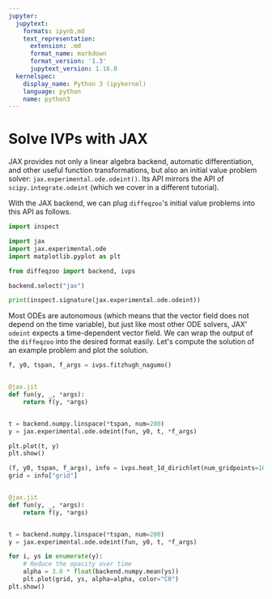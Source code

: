 ```yaml
---
jupyter:
  jupytext:
    formats: ipynb,md
    text_representation:
      extension: .md
      format_name: markdown
      format_version: '1.3'
      jupytext_version: 1.16.0
  kernelspec:
    display_name: Python 3 (ipykernel)
    language: python
    name: python3
---
```


<!-- #region -->
# Solve IVPs with JAX

JAX provides not only a linear algebra backend, automatic differentiation, and other useful function transformations, but also an initial value problem solver: `jax.experimental.ode.odeint()`.
Its API mirrors the API of `scipy.integrate.odeint` (which we cover in a different tutorial).



With the JAX backend, we can plug `diffeqzoo`'s initial value problems into this API as follows.

<!-- #endregion -->

```python
import inspect

import jax
import jax.experimental.ode
import matplotlib.pyplot as plt

from diffeqzoo import backend, ivps

backend.select("jax")
```

```python
print(inspect.signature(jax.experimental.ode.odeint))
```

Most ODEs are autonomous (which means that the vector field does not depend on the time variable), but just like most other ODE solvers, JAX' `odeint` expects a time-dependent vector field.
We can wrap the output of the `diffeqzoo` into the desired format easily.
Let's compute the solution of an example problem and plot the solution.

```python
f, y0, tspan, f_args = ivps.fitzhugh_nagumo()


@jax.jit
def fun(y, _, *args):
    return f(y, *args)


t = backend.numpy.linspace(*tspan, num=200)
y = jax.experimental.ode.odeint(fun, y0, t, *f_args)

plt.plot(t, y)
plt.show()
```

```python
(f, y0, tspan, f_args), info = ivps.heat_1d_dirichlet(num_gridpoints=100)
grid = info["grid"]


@jax.jit
def fun(y, _, *args):
    return f(y, *args)


t = backend.numpy.linspace(*tspan, num=200)
y = jax.experimental.ode.odeint(fun, y0, t, *f_args)

for i, ys in enumerate(y):
    # Reduce the opacity over time
    alpha = 3.0 * float(backend.numpy.mean(ys))
    plt.plot(grid, ys, alpha=alpha, color="C0")
plt.show()
```
